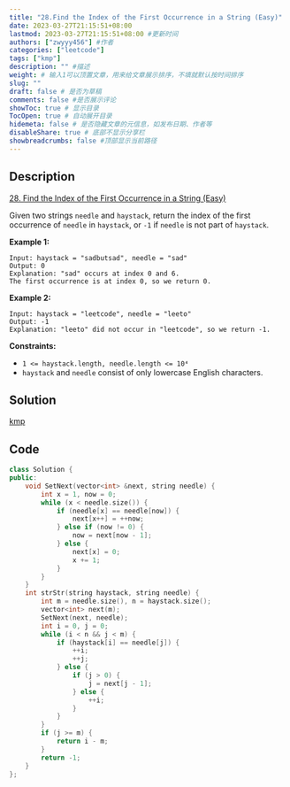 ```yaml
---
title: "28.Find the Index of the First Occurrence in a String (Easy)"
date: 2023-03-27T21:15:51+08:00
lastmod: 2023-03-27T21:15:51+08:00 #更新时间
authors: ["zwyyy456"] #作者
categories: ["leetcode"]
tags: ["kmp"]
description: "" #描述
weight: # 输入1可以顶置文章，用来给文章展示排序，不填就默认按时间排序
slug: ""
draft: false # 是否为草稿
comments: false #是否展示评论
showToc: true # 显示目录
TocOpen: true # 自动展开目录
hidemeta: false # 是否隐藏文章的元信息，如发布日期、作者等
disableShare: true # 底部不显示分享栏
showbreadcrumbs: false #顶部显示当前路径
---
```

## Description
[28. Find the Index of the First Occurrence in a String (Easy)](https://leetcode.com/problems/find-the-index-of-the-first-occurrence-in-a-string/)

Given two strings `needle` and `haystack`, return the index of the first occurrence of `needle` in
`haystack`, or `-1` if `needle` is not part of `haystack`.

**Example 1:**

```
Input: haystack = "sadbutsad", needle = "sad"
Output: 0
Explanation: "sad" occurs at index 0 and 6.
The first occurrence is at index 0, so we return 0.

```

**Example 2:**

```
Input: haystack = "leetcode", needle = "leeto"
Output: -1
Explanation: "leeto" did not occur in "leetcode", so we return -1.

```

**Constraints:**

- `1 <= haystack.length, needle.length <= 10⁴`
- `haystack` and `needle` consist of only lowercase English characters.

## Solution
[kmp](https://blog.zwyyy456.tech/zh/posts/tech/kmp/)

## Code
```cpp
class Solution {
public:
    void SetNext(vector<int> &next, string needle) {
        int x = 1, now = 0;
        while (x < needle.size()) {
            if (needle[x] == needle[now]) {
                next[x++] = ++now;
            } else if (now != 0) {
                now = next[now - 1];
            } else {
                next[x] = 0;
                x += 1;
            }
        }
    }
    int strStr(string haystack, string needle) {
        int m = needle.size(), n = haystack.size();
        vector<int> next(m);
        SetNext(next, needle);
        int i = 0, j = 0;
        while (i < n && j < m) {
            if (haystack[i] == needle[j]) {
                ++i;
                ++j;
            } else {
                if (j > 0) {
                    j = next[j - 1];
                } else {
                    ++i;
                }
            }
        }
        if (j >= m) {
            return i - m;
        }
        return -1;
    }
};
```